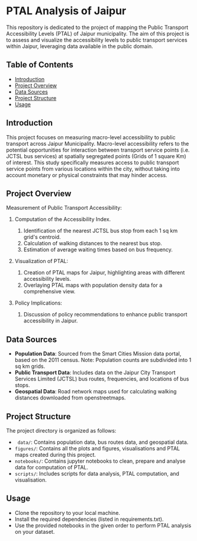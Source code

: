# PTAL Analysis of Jaipur

This repository is dedicated to the project of mapping the Public Transport Accessibility Levels (PTAL) of Jaipur
municipality. The aim of this project is to assess and visualize the accessibility levels to public transport services
within Jaipur, leveraging data available in the public domain.

## Table of Contents

- [Introduction](#introduction)
- [Project Overview](#project-overview)
- [Data Sources](#data-sources)
- [Project Structure](#project-structure)
- [Usage](#usage)

## Introduction

This project focuses on measuring macro-level accessibility to public transport across Jaipur Municipality.
Macro-level accessibility refers to the potential opportunities for interaction between
transport service points (i.e. JCTSL bus services) at spatially segregated points (Grids of 1 square Km) of interest.
This study specifically measures access to public
transport service points from various locations within the city, without taking into account monetary or physical
constraints that may hinder access.

## Project Overview

Measurement of Public Transport Accessibility:

1. Computation of the Accessibility Index.
    1. Identification of the nearest JCTSL bus stop from each 1 sq km grid's centroid.
    1. Calculation of walking distances to the nearest bus stop.
    1. Estimation of average waiting times based on bus frequency.

1. Visualization of PTAL:
    1. Creation of PTAL maps for Jaipur, highlighting areas with different accessibility levels.
    1. Overlaying PTAL maps with population density data for a comprehensive view.

1. Policy Implications:
    1. Discussion of policy recommendations to enhance public transport accessibility in Jaipur.

## Data Sources

* **Population Data**: Sourced from the Smart Cities Mission data portal, based on the 2011 census. Note: Population counts
  are subdivided into 1 sq km grids.
* **Public Transport Data**: Includes data on the Jaipur City Transport Services Limited (JCTSL) bus routes,
  frequencies, and locations of bus stops.
* **Geospatial Data**: Road network maps used for calculating walking distances downloaded from openstreetmaps.

## Project Structure

The project directory is organized as follows:

* `` data/``: Contains population data, bus routes data, and geospatial data.
* ``figures/``: Contains all the plots and figures, visualisations and PTAL maps created during this project.
* ``notebooks/``: Contains jupyter notebooks to clean, prepare and analyse data for computation of PTAL.
* ``scripts/``: Includes scripts for data analysis, PTAL computation, and visualisation.

## Usage

* Clone the repository to your local machine.
* Install the required dependencies (listed in requirements.txt).
* Use the provided notebooks in the given order to perform PTAL analysis on your dataset.



